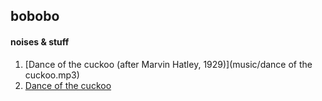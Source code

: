 ## bobobo
#### noises & stuff
1. [Dance of the cuckoo (after Marvin Hatley, 1929)](music/dance of the cuckoo.mp3)
2. [Dance of the cuckoo](music/cuckoo.mp3)
